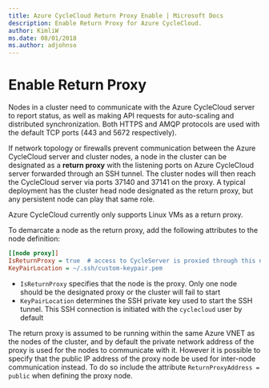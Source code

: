 ```yaml
---
title: Azure CycleCloud Return Proxy Enable | Microsoft Docs
description: Enable Return Proxy for Azure CycleCloud.
author: KimliW
ms.date: 08/01/2018
ms.author: adjohnso
---
```


# Enable Return Proxy

Nodes in a cluster need to communicate with the Azure CycleCloud server to report status, as well as making API requests for auto-scaling and distributed synchronization. Both HTTPS and AMQP protocols are used with the default TCP ports (443 and 5672 respectively).

If network topology or firewalls prevent communication between the Azure CycleCloud server and cluster nodes, a node in the cluster can be designated as a **return proxy** with the listening ports on Azure CycleCloud server forwarded through an SSH tunnel. The cluster nodes will then reach the CycleCloud server via ports 37140 and 37141 on the proxy. A typical deployment has the cluster head node designated as the return proxy, but any persistent node can play that same role.

Azure CycleCloud currently only supports Linux VMs as a return proxy.

To demarcate a node as the return proxy, add the following attributes to the node definition:

``` ini
[[node proxy]]
IsReturnProxy = true  # access to CycleServer is proxied through this node
KeyPairLocation = ~/.ssh/custom-keypair.pem
```

- `IsReturnProxy` specifies that the node is the proxy. Only one node should be the designated proxy or the cluster will fail to start
- `KeyPairLocation` determines the SSH private key used to start the SSH tunnel. This SSH connection is initiated with the `cyclecloud` user by default

The return proxy is assumed to be running within the same Azure VNET as the nodes of the cluster, and by default the private network address of the proxy is used for the nodes to communicate with it. However it is possible to specify that the public IP address of the proxy node be used for inter-node communication instead. To do so include the attribute `ReturnProxyAddress = public` when defining the proxy node.
